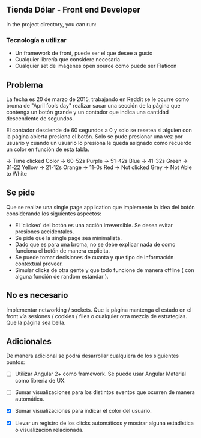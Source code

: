  
## Tienda Dólar - Front end Developer


In the project directory, you can run:

### Tecnología a utilizar

- Un framework de front, puede ser el que desee a gusto
- Cualquier librería que considere necesaria
- Cualquier set de imágenes open source como puede ser Flaticon


## Problema

La fecha es 20 de marzo de 2015, trabajando en Reddit se le ocurre como broma de "April fools day" realizar sacar una sección de la página que contenga un botón grande y un contador que indica una cantidad descendente de segundos. 

El contador desciende de 60 segundos a 0 y solo se resetea si alguien con la página abierta presiona el botón. Solo se pude presionar una vez por usuario y cuando un usuario lo presiona le queda asignado como recuerdo un color en función de esta tabla.

-> Time clicked    Color
-> 60-52s          Purple
-> 51-42s          Blue
-> 41-32s          Green
-> 31-22           Yellow
-> 21-12s          Orange
-> 11-0s           Red
-> Not clicked     Grey
-> Not Able to     White

## Se pide

Que se realize una single page application que implemente la idea del botón considerando los siguientes aspectos:

- El 'clickeo' del botón es una acción irreversible. Se desea evitar presiones accidentales.
- Se pide que la single page sea minimalista.
- Dado que es para una broma, no se debe explicar nada de como funciona el botón de manera explicita.
- Se puede tomar decisiones de cuanta y que tipo de información contextual proveer.
- Simular clicks de otra gente y que todo funcione de manera offline ( con alguna función de random estándar ).

## No es necesario

Implementar networking / sockets.
Que la página mantenga el estado en el front vía sesiones / cookies / files o cualquier otra mezcla de estrategias.
Que la página sea bella.

## Adicionales
De manera adicional se podrá desarrollar cualquiera de los siguientes puntos:

- [ ] Utilizar Angular 2+ como framework. Se puede usar Angular Material como libreria de UX.
- [ ] Sumar visualizaciones para los distintos eventos que ocurren de manera automática.
- [x] Sumar visualizaciones para indicar el color del usuario.
- [x] Llevar un registro de los clicks automáticos y mostrar alguna estadística o visualización relacionada.

